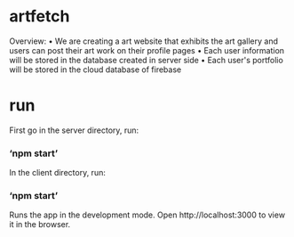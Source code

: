 # artfetch

Overview:
• We are creating a art website that exhibits the art gallery and users can post their art work on their profile pages
• Each user information will be stored in the database created in server side
• Each user's portfolio will be stored in the cloud database of firebase

# run
First go in the server directory, run:
### ‘npm start’

In the client directory, run:

### ‘npm start’
Runs the app in the development mode.
Open http://localhost:3000 to view it in the browser.







